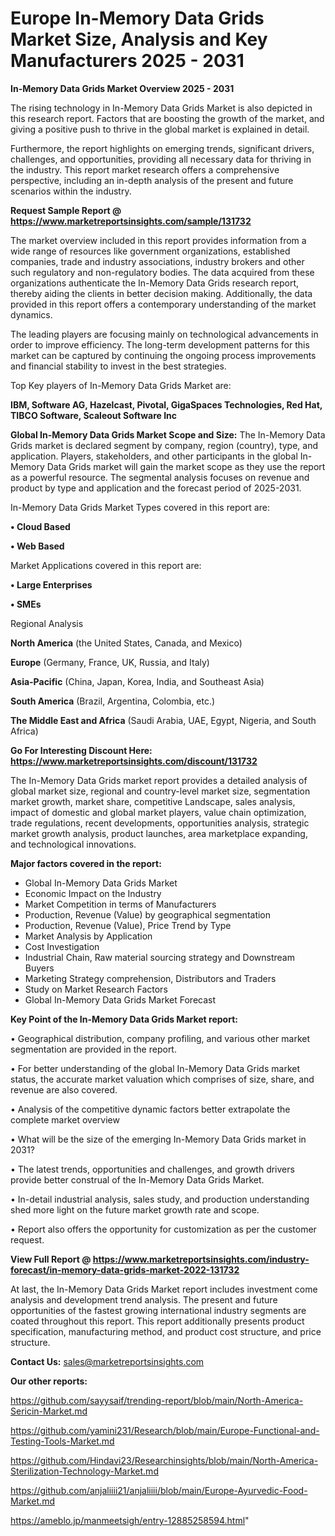 # Europe In-Memory Data Grids Market Size, Analysis and Key Manufacturers 2025 - 2031

<Strong> In-Memory Data Grids Market Overview 2025 - 2031</strong>

The rising technology in In-Memory Data Grids Market is also depicted in this research report. Factors that are boosting the growth of the market, and giving a positive push to thrive in the global market is explained in detail.

Furthermore, the report highlights on emerging trends, significant drivers, challenges, and opportunities, providing all necessary data for thriving in the industry. This report market research offers a comprehensive perspective, including an in-depth analysis of the present and future scenarios within the industry.

<strong>Request Sample Report @ <a href=https://www.marketreportsinsights.com/sample/131732>https://www.marketreportsinsights.com/sample/131732</a></strong>

The market overview included in this report provides information from a wide range of resources like government organizations, established companies, trade and industry associations, industry brokers and other such regulatory and non-regulatory bodies. The data acquired from these organizations authenticate the In-Memory Data Grids research report, thereby aiding the clients in better decision making. Additionally, the data provided in this report offers a contemporary understanding of the market dynamics.

The leading players are focusing mainly on technological advancements in order to improve efficiency. The long-term development patterns for this market can be captured by continuing the ongoing process improvements and financial stability to invest in the best strategies.

Top Key players of In-Memory Data Grids Market are:

<strong>IBM, Software AG, Hazelcast, Pivotal, GigaSpaces Technologies, Red Hat, TIBCO Software, Scaleout Software Inc</strong>

<strong><b>Global In-Memory Data Grids Market Scope and Size:</b></strong>
The In-Memory Data Grids market is declared segment by company, region (country), type, and application. Players, stakeholders, and other participants in the global In-Memory Data Grids market will gain the market scope as they use the report as a powerful resource. The segmental analysis focuses on revenue and product by type and application and the forecast period of 2025-2031.

In-Memory Data Grids Market Types covered in this report are:

<strong>• Cloud Based

• Web Based</strong>

Market Applications covered in this report are:

<strong>• Large Enterprises

• SMEs</strong> 

Regional Analysis

<strong>North America</strong> (the United States, Canada, and Mexico)

<strong>Europe</strong> (Germany, France, UK, Russia, and Italy)

<strong>Asia-Pacific</strong> (China, Japan, Korea, India, and Southeast Asia)

<strong>South America</strong> (Brazil, Argentina, Colombia, etc.)

<strong>The Middle East and Africa</strong> (Saudi Arabia, UAE, Egypt, Nigeria, and South Africa)

<strong>Go For Interesting Discount Here: <a href=https://www.marketreportsinsights.com/discount/131732>https://www.marketreportsinsights.com/discount/131732</a></strong>

The In-Memory Data Grids market report provides a detailed analysis of global market size, regional and country-level market size, segmentation market growth, market share, competitive Landscape, sales analysis, impact of domestic and global market players, value chain optimization, trade regulations, recent developments, opportunities analysis, strategic market growth analysis, product launches, area marketplace expanding, and technological innovations.

<strong><b>Major factors covered in the report:</b></strong>
<ul>
  <li>Global In-Memory Data Grids Market </li>
  <li>Economic Impact on the Industry</li>
  <li>Market Competition in terms of Manufacturers</li>
  <li>Production, Revenue (Value) by geographical segmentation</li>
  <li>Production, Revenue (Value), Price Trend by Type</li>
  <li>Market Analysis by Application</li>
  <li>Cost Investigation</li>
  <li>Industrial Chain, Raw material sourcing strategy and Downstream Buyers</li>
  <li>Marketing Strategy comprehension, Distributors and Traders</li>
  <li>Study on Market Research Factors</li>
  <li>Global In-Memory Data Grids Market Forecast</li>
</ul>

<strong><b>Key Point of the In-Memory Data Grids Market report:</b></strong>

• Geographical distribution, company profiling, and various other market segmentation are provided in the report.

• For better understanding of the global In-Memory Data Grids market status, the accurate market valuation which comprises of size, share, and revenue are also covered.

• Analysis of the competitive dynamic factors better extrapolate the complete market overview

• What will be the size of the emerging In-Memory Data Grids market in 2031?

• The latest trends, opportunities and challenges, and growth drivers provide better construal of the In-Memory Data Grids Market.

• In-detail industrial analysis, sales study, and production understanding shed more light on the future market growth rate and scope.

• Report also offers the opportunity for customization as per the customer request.

<strong><b>View Full Report @ <a href=https://www.marketreportsinsights.com/industry-forecast/in-memory-data-grids-market-2022-131732>https://www.marketreportsinsights.com/industry-forecast/in-memory-data-grids-market-2022-131732</a></b></strong>


At last, the In-Memory Data Grids Market report includes investment come analysis and development trend analysis. The present and future opportunities of the fastest growing international industry segments are coated throughout this report. This report additionally presents product specification, manufacturing method, and product cost structure, and price structure.

<strong>Contact Us:</strong>
sales@marketreportsinsights.com

<strong>Our other reports:</strong>

<a href=https://github.com/sayysaif/trending-report/blob/main/North-America-Sericin-Market.md>https://github.com/sayysaif/trending-report/blob/main/North-America-Sericin-Market.md</a>

<a href=https://github.com/yamini231/Research/blob/main/Europe-Functional-and-Testing-Tools-Market.md>https://github.com/yamini231/Research/blob/main/Europe-Functional-and-Testing-Tools-Market.md</a>

<a href=https://github.com/Hindavi23/Researchinsights/blob/main/North-America-Sterilization-Technology-Market.md>https://github.com/Hindavi23/Researchinsights/blob/main/North-America-Sterilization-Technology-Market.md</a>

<a href=https://github.com/anjaliiii21/anjaliiii/blob/main/Europe-Ayurvedic-Food-Market.md>https://github.com/anjaliiii21/anjaliiii/blob/main/Europe-Ayurvedic-Food-Market.md</a>

<a href=https://ameblo.jp/manmeetsigh/entry-12885258594.html>https://ameblo.jp/manmeetsigh/entry-12885258594.html</a>"
